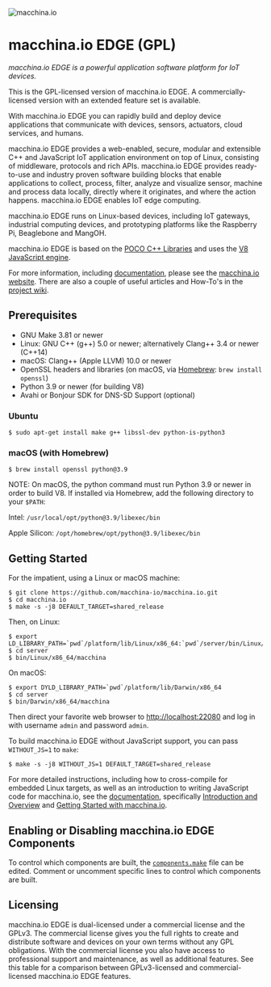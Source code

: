 ![macchina.io][logo]

# macchina.io EDGE (GPL)

*macchina.io EDGE is a powerful application software platform for IoT devices.*

This is the GPL-licensed version of macchina.io EDGE.
A commercially-licensed version with an extended feature set is available.

With macchina.io EDGE you can rapidly build and deploy device applications that communicate with devices, sensors, actuators, cloud services, and humans.

macchina.io EDGE provides a web-enabled, secure, modular and extensible C++ and JavaScript IoT application environment on top of Linux, consisting of middleware, protocols and rich APIs.
macchina.io EDGE provides ready-to-use and industry proven software building blocks that enable applications to collect, process, filter, analyze and visualize sensor, machine and process data locally, directly where it originates, and where the action happens.
macchina.io EDGE enables IoT edge computing.

macchina.io EDGE runs on Linux-based devices, including IoT gateways, industrial computing devices, and prototyping platforms like the Raspberry Pi, Beaglebone and MangOH.

macchina.io EDGE is based on the [POCO C++ Libraries](https://pocoproject.org) and
uses the [V8 JavaScript engine](https://v8.dev).

For more information, including [documentation](https://docs.macchina.io/), please see the
[macchina.io website](https://macchina.io). There are also a couple of useful articles and How-To's in the
[project wiki](https://github.com/macchina-io/macchina.io/wiki).


## Prerequisites

  - GNU Make 3.81 or newer
  - Linux: GNU C++ (g++) 5.0 or newer; alternatively Clang++ 3.4 or newer (C++14)
  - macOS: Clang++ (Apple LLVM) 10.0 or newer
  - OpenSSL headers and libraries (on macOS, via [Homebrew](http://brew.sh): `brew install openssl`)
  - Python 3.9 or newer (for building V8)
  - Avahi or Bonjour SDK for DNS-SD Support (optional)

### Ubuntu

```
$ sudo apt-get install make g++ libssl-dev python-is-python3
```

### macOS (with Homebrew)

```
$ brew install openssl python@3.9
```

NOTE: On macOS, the python command must run Python 3.9 or newer in order to build V8.
If installed via Homebrew, add the following directory to your `$PATH`:

Intel: `/usr/local/opt/python@3.9/libexec/bin`

Apple Silicon: `/opt/homebrew/opt/python@3.9/libexec/bin`

## Getting Started

For the impatient, using a Linux or macOS machine:

```
$ git clone https://github.com/macchina-io/macchina.io.git
$ cd macchina.io
$ make -s -j8 DEFAULT_TARGET=shared_release
```

Then, on Linux:

```
$ export LD_LIBRARY_PATH=`pwd`/platform/lib/Linux/x86_64:`pwd`/server/bin/Linux/x86_64/codeCache
$ cd server
$ bin/Linux/x86_64/macchina
```

On macOS:

```
$ export DYLD_LIBRARY_PATH=`pwd`/platform/lib/Darwin/x86_64
$ cd server
$ bin/Darwin/x86_64/macchina
```

Then direct your favorite web browser to <http://localhost:22080> and log in with username `admin` and password `admin`.

To build macchina.io EDGE without JavaScript support, you can pass `WITHOUT_JS=1` to `make`:

```
$ make -s -j8 WITHOUT_JS=1 DEFAULT_TARGET=shared_release
```

For more detailed instructions, including how to cross-compile for embedded Linux targets,
as well as an introduction to writing JavaScript code for macchina.io, see
the [documentation](http://macchina.io/docs/index.html), specifically
[Introduction and Overview](http://macchina.io/docs/00100-MacchinaIntroduction.html) and
[Getting Started with macchina.io](http://macchina.io/docs/00100-MacchinaIntroduction.html).


## Enabling or Disabling macchina.io EDGE Components

To control which components are built, the [`components.make`](components.make)
file can be edited. Comment or uncomment specific lines to control which
components are built.

## Licensing

macchina.io EDGE is dual-licensed under a commercial license and the GPLv3. 
The commercial license gives you the full rights to create and distribute software and 
devices on your own terms without any GPL obligations. With the commercial license you 
also have access to professional support and maintenance, as well as additional features. 
See this table for a comparison between GPLv3-licensed and commercial-licensed macchina.io EDGE features.


[logo]: doc/images/macchina_logo_320.png "macchina.io Logo"
